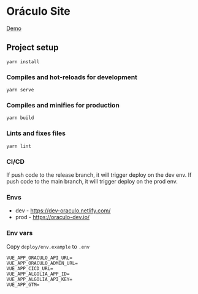 # Oráculo Site
[Demo](https://oraculodev.netlify.app/)

## Project setup

```
yarn install
```

### Compiles and hot-reloads for development

```
yarn serve
```

### Compiles and minifies for production

```
yarn build
```

### Lints and fixes files

```
yarn lint
```

### CI/CD

If push code to the release branch, it will trigger deploy on the dev env.
If push code to the main branch, it will trigger deploy on the prod env.

### Envs

* dev - https://dev-oraculo.netlify.com/
* prod - https://oraculo-dev.io/

### Env vars

Copy `deploy/env.example` to `.env`

```
VUE_APP_ORACULO_API_URL=
VUE_APP_ORACULO_ADMIN_URL=
VUE_APP_CICD_URL=
VUE_APP_ALGOLIA_APP_ID=
VUE_APP_ALGOLIA_API_KEY=
VUE_APP_GTM=
```
